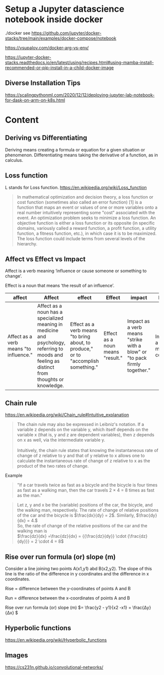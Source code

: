 # Setup a Jupyter datascience notebook inside docker

./docker see https://github.com/jupyter/docker-stacks/tree/main/examples/docker-compose/notebook

https://vsupalov.com/docker-arg-vs-env/

https://jupyter-docker-stacks.readthedocs.io/en/latest/using/recipes.html#using-mamba-install-recommended-or-pip-install-in-a-child-docker-image

## Diverse Installation Tips
https://scalingpythonml.com/2020/12/12/deploying-jupyter-lab-notebook-for-dask-on-arm-on-k8s.html

# Content

## Deriving vs Differentiating
Deriving means creating a formula or equation for a given situation or phenomenon. Differentiating means taking the derivative of a function, as in calculus.

## Loss function

L stands for Loss function. https://en.wikipedia.org/wiki/Loss_function
> In mathematical optimization and decision theory, a loss function or cost function (sometimes also called an error function) [1] is a function that maps an event or values of one or more variables onto a real number intuitively representing some "cost" associated with the event. An optimization problem seeks to minimize a loss function. An objective function is either a loss function or its opposite (in specific domains, variously called a reward function, a profit function, a utility function, a fitness function, etc.), in which case it is to be maximized. The loss function could include terms from several levels of the hierarchy.

## Affect vs Effect vs Impact

Affect is a verb meaning ‘influence or cause someone or something to change’.

Effect is a noun that means ‘the result of an influence’.

| affect | Affect | effect | Effect | impact | Impact |
| --- | --- | --- | --- | --- | --- |
| Affect as a verb means "to influence." | Affect as a noun has a specialized meaning in medicine and psychology, referring to moods and feeling as distinct from thoughts or knowledge. | Effect as a verb means "to bring about, to produce," or to "accomplish something." | Effect as a noun means "result." | Impact as a verb means "strike with a blow" or "to pack firmly together." | Impact as a noun means "a collision." |

## Chain rule

https://en.wikipedia.org/wiki/Chain_rule#Intuitive_explanation
> The chain rule may also be expressed in Leibniz's notation. If a variable z depends on the variable y, which itself depends on the variable x (that is, y and z are dependent variables), then z depends on x as well, via the intermediate variable y. <br/><br/> Intuitively, the chain rule states that knowing the instantaneous rate of change of z relative to y and that of y relative to x allows one to calculate the instantaneous rate of change of z relative to x as the product of the two rates of change.

Example
> "If a car travels twice as fast as a bicycle and the bicycle is four times as fast as a walking man, then the car travels 2 × 4 = 8 times as fast as the man."

> Let z, y and x be the (variable) positions of the car, the bicycle, and the walking man, respectively. The rate of change of relative positions of the car and the bicycle is $\frac{dx}{dy} = 2$. Similarly, $\frac{dy}{dx} = 4.$ <br/> So, the rate of change of the relative positions of the car and the walking man is <br/> $\frac{dz}{dx} =\frac{dz}{dx} = {{\frac{dz}{dy}} \cdot {\frac{dz}{dy}}} = 2 \cdot 4 = 8$

## Rise over run formula (or) slope (m)

Consider a line joining two points A(x1,y1) abd B(x2,y2). The slope of this line is the ratio of the difference in y coordinates and the difference in x coordinates.

Rise = difference between the y-coordinates of points A and B

Run = difference between the x-coordinates of points A and B

Rise over run formula (or) slope (m) $= \frac{y2 - y1}{x2 -x1} = \frac{Δy}{Δx} $

## Hyperbolic functions

https://en.wikipedia.org/wiki/Hyperbolic_functions

## Images

https://cs231n.github.io/convolutional-networks/



